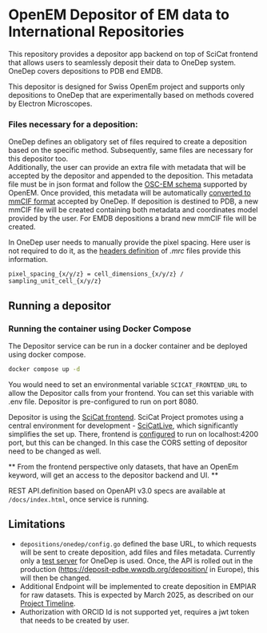 # OpenEM Depositor of EM data to International Repositories

This repository provides a depositor app backend on top of SciCat frontend that allows users to seamlessly  deposit their data to OneDep system. OneDep covers depositions to PDB end EMDB.  

This depositor is designed for Swiss OpenEm project and supports only depositions to OneDep that are experimentally based on methods covered by Electron Microscopes. 

### Files necessary for a deposition:
OneDep defines an obligatory set of files required to create a deposition based on the specific method. Subsequently, same files are necessary for this depositor too.  
Additionally, the user can provide an extra file with metadata that will be accepted by the depositor and appended to the deposition. This metadata file must be in json format and follow the [OSC-EM schema](https://github.com/osc-em/OSCEM_Schemas) supported by OpenEM. Once provided, this metadata will be automatically [converted to mmCIF format](https://github.com/osc-em/converter-OSCEM-to-mmCIF) accepted by OneDep. If deposition is destined to PDB, a new mmCIF file will be created containing both metadata and coordinates model provided by the user. For EMDB depositions a brand new mmCIF file will be created.  

In OneDep user needs to manually provide the pixel spacing. Here user is not required to do it, as the [headers definition](https://bio3d.colorado.edu/imod/betaDoc/mrc_format.txt) of _.mrc_ files provide this information.  

`pixel_spacing_{x/y/z} = cell_dimensions_{x/y/z} / sampling_unit_cell_{x/y/z}`

## Running a depositor 

### Running the container using Docker Compose

The Depositor service can be run in a docker container and be deployed using docker compose. 

```bash
docker compose up -d
```

You would need to set an environmental variable `SCICAT_FRONTEND_URL` to allow the Depositor calls from your frontend. You can set this variable with .env file. 
Depositor is pre-configured to run on port 8080.

Depositor is using the [SciCat frontend](https://github.com/SwissOpenEM/frontend/tree/psi-deployment-openem). SciCat Project promotes using a central environment for development - [SciCatLive](https://github.com/SciCatProject/scicatlive/), which significantly simplifies the set up. There, frontend is [configured](https://github.com/SciCatProject/scicatlive/blob/main/services/frontend/.env) to run on localhost:4200 port, but this can be changed. In this case the CORS setting of depositor need to be changed as well. 


** From the frontend perspective only datasets, that have an OpenEm keyword, will get an access to the depositor backend and UI. **

REST API.definition based on OpenAPI v3.0 specs are available at `/docs/index.html`, once service is running. 
## Limitations
* `depositions/onedep/config.go` defined the base URL, to which requests will be sent to create deposition, add files and files metadata. Currently only a [test server](https://onedep-depui-test.wwpdb.org/) for OneDep is used. Once, the API is rolled out in the production (https://deposit-pdbe.wwpdb.org/deposition/ in Europe), this will then be changed. 
* Additional Endpoint will be implemented to create deposition in EMPIAR for raw datasets. This is expected by March 2025, as described on our [Project Timeline](https://swissopenem.github.io/timeline/).
* Authorization with ORCID Id is not supported yet, requires a jwt token that needs to be created by user.